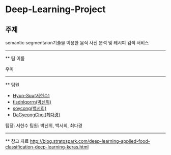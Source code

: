 # Deep-Learning-Project
## 주제
semantic segmentaion기술을 이용한 음식 사진 분석 및 레시피 검색 서비스

----------

** 팀 이름

우미

----------

** 팀원
- [Hyun-Suu(서현수)](https://github.com/Hyun-Suu)
- [tlsdnlqorrn(박신위)](https://github.com/tlsdnlqorrn)
- [soycong(백서희)](https://github.com/soycong)
- [DaGyeongChoi(최다경)](https://github.com/DaGyeongChoi)

팀장: 서현수
팀원: 박신위, 백서희, 최다경

----------

** 참고 자료
http://blog.stratospark.com/deep-learning-applied-food-classification-deep-learning-keras.html

